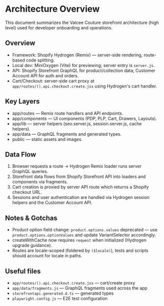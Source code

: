 # Architecture Overview

This document summarizes the Valcee Couture storefront architecture (high level) used for developer onboarding and operations.

## Overview
- Framework: Shopify Hydrogen (Remix) — server-side rendering, route-based code splitting.
- Local dev: MiniOxygen (Vite) for previewing; server entry is `server.js`.
- API: Shopify Storefront GraphQL for product/collection data; Customer Account API for auth and orders.
- Cart/Checkout: server-side cart proxy at `app/routes/().api.checkout.create.jsx` using Hydrogen's cart handler.

## Key Layers
- app/routes — Remix route handlers and API endpoints.
- app/components — UI components (PDP, PLP, Cart, Drawers, Layouts).
- app/lib — server helpers (seo.server.js, session.server.js, cache helpers).
- app/data — GraphQL fragments and generated types.
- public — static assets and images.

## Data Flow
1. Browser requests a route → Hydrogen Remix loader runs server GraphQL queries.  
2. Storefront data flows from Shopify Storefront API into loaders and components via fragments.  
3. Cart creation is proxied by server API route which returns a Shopify checkout URL.  
4. Sessions and user authentication are handled via Hydrogen session helpers and the Customer Account API.

## Notes & Gotchas
- Product option field change: `product.options.values` deprecated — use `product.options.optionValues` and update VariantSelector accordingly.
- createWithCache now requires `request` when initialized (Hydrogen upgrade guidance).
- Routes are locale-scoped (foldered by `($locale)`), tests and scripts should account for locale in paths.

## Useful files
- `app/routes/().api.checkout.create.jsx` — cart/create proxy
- `app/data/fragments.js` — GraphQL fragments used across the app
- `storefrontapi.generated.d.ts` — generated types
- `playwright.config.js` — E2E test configuration

